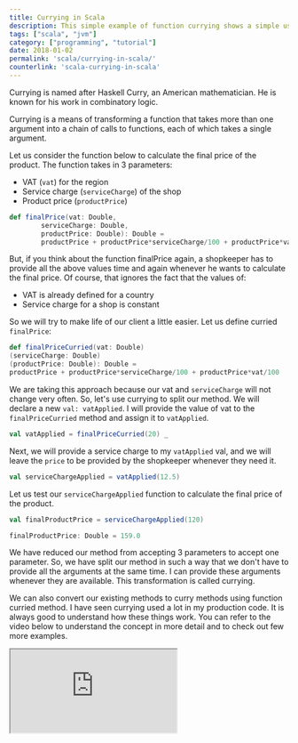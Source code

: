 ```yaml
---
title: Currying in Scala
description: This simple example of function currying shows a simple use case as well as code snippets to show how function currying saves time. This quick hands-on example of currying, article shows a simple use case as well as code snippets to show how currying can save time.
tags: ["scala", "jvm"]
category: ["programming", "tutorial"]
date: 2018-01-02
permalink: 'scala/currying-in-scala/'
counterlink: 'scala-currying-in-scala'
---
```


Currying is named after Haskell Curry, an American mathematician. He is known for his work in combinatory logic.

Currying is a means of transforming a function that takes more than one argument into a chain of calls to functions, each of which takes a single argument.

Let us consider the function below to calculate the final price of the product. The function takes in 3 parameters:

* VAT (`vat`) for the region
* Service charge (`serviceCharge`) of the shop
* Product price (`productPrice`)

```scala
def finalPrice(vat: Double,
        serviceCharge: Double,
        productPrice: Double): Double =
        productPrice + productPrice*serviceCharge/100 + productPrice*vat/100
```

But, if you think about the function finalPrice again, a shopkeeper has to provide all the above values time and again whenever he wants to calculate the final price. Of course, that ignores the fact that the values of:

* VAT is already defined for a country
* Service charge for a shop is constant

So we will try to make life of our client a little easier. Let us define curried `finalPrice`:
```scala
def finalPriceCurried(vat: Double)
(serviceCharge: Double)
(productPrice: Double): Double = 
productPrice + productPrice*serviceCharge/100 + productPrice*vat/100
```

We are taking this approach because our vat and `serviceCharge` will not change very often. So, let's use currying to split our method. We will declare a new `val: vatApplied`. I will provide the value of vat to the `finalPriceCurried` method and assign it to `vatApplied`.

```scala
val vatApplied = finalPriceCurried(20) _
```

Next, we will provide a service charge to my `vatApplied` val, and we will leave the `price` to be provided by the shopkeeper whenever they need it.

```scala
val serviceChargeApplied = vatApplied(12.5)
```

Let us test our `serviceChargeApplied` function to calculate the final price of the product.

```scala
val finalProductPrice = serviceChargeApplied(120)

finalProductPrice: Double = 159.0
```
We have reduced our method from accepting 3 parameters to accept one parameter. So, we have split our method in such a way that we don't have to provide all the arguments at the same time. I can provide these arguments whenever they are available. This transformation is called currying.

We can also convert our existing methods to curry methods using function curried method. I have seen currying used a lot in my production code. It is always good to understand how these things work. You can refer to the video below to understand the concept in more detail and to check out few more examples.

<iframe src="https://www.youtube.com/embed/txNAZXPSbiE"></iframe>
